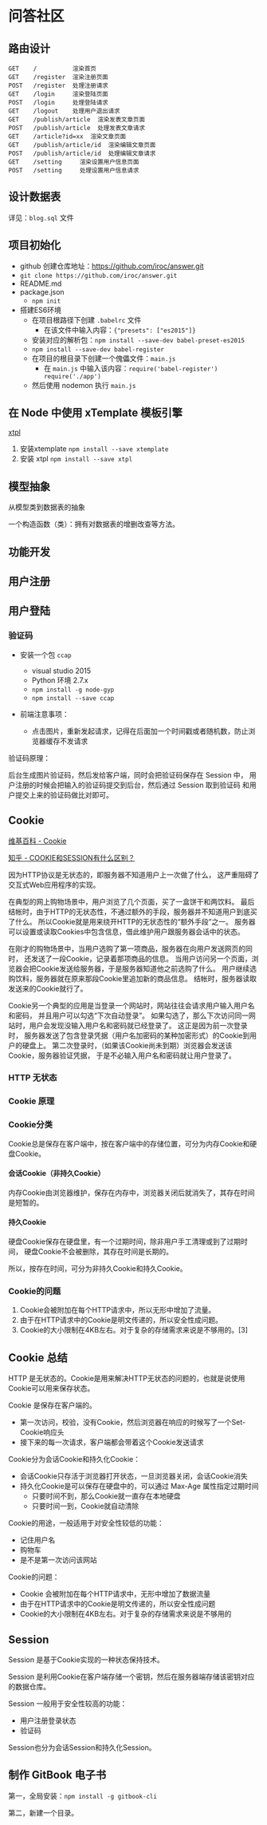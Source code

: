 # 问答社区

## 路由设计

```
GET    /          渲染首页
GET    /register  渲染注册页面
POST   /register  处理注册请求
GET    /login     渲染登陆页面
POST   /login     处理登陆请求
GET    /logout    处理用户退出请求
GET    /publish/article  渲染发表文章页面
POST   /publish/article  处理发表文章请求
GET    /article?id=xx  渲染文章页面
GET    /publish/article/id  渲染编辑文章页面
POST   /publish/article/id  处理编辑文章请求
GET    /setting     渲染设置用户信息页面
POST   /setting     处理设置用户信息请求
```

## 设计数据表

详见：`blog.sql` 文件

## 项目初始化

- github 创建仓库地址：https://github.com/iroc/answer.git
- `git clone https://github.com/iroc/answer.git`
- README.md
- package.json
  + `npm init`
- 搭建ES6环境
  + 在项目根路径下创建 `.babelrc` 文件
    * 在该文件中输入内容：`{"presets": ["es2015"]}`
  + 安装对应的解析包：`npm install --save-dev babel-preset-es2015`
  + `npm install --save-dev babel-register`
  + 在项目的根目录下创建一个傀儡文件：`main.js`
    * 在 `main.js` 中输入该内容：`require('babel-register')  require('./app')`
  + 然后使用 nodemon  执行 `main.js`

## 在 Node 中使用 xTemplate 模板引擎

[xtpl](https://github.com/xtemplate/xtpl)

1. 安装xtemplate `npm install --save xtemplate`
2. 安装 xtpl `npm install --save xtpl`

## 模型抽象

从模型类到数据表的抽象

一个构造函数（类）：拥有对数据表的增删改查等方法。

## 功能开发

## 用户注册

## 用户登陆

### 验证码

- 安装一个包 `ccap`
  + visual studio 2015
  + Python 环境 2.7.x
  + `npm install -g node-gyp`
  + `npm install --save ccap`

- 前端注意事项：
  + 点击图片，重新发起请求，记得在后面加一个时间戳或者随机数，防止浏览器缓存不发请求

验证码原理：
  
  后台生成图片验证码，然后发给客户端，同时会把验证码保存在 Session 中，
  用户注册的时候会把输入的验证码提交到后台，然后通过 Session 取到验证码 和用户提交上来的验证码做比对即可。

## Cookie

[维基百科 - Cookie](https://zh.wikipedia.org/wiki/Cookie)

[知乎 - COOKIE和SESSION有什么区别？](https://www.zhihu.com/question/19786827)

因为HTTP协议是无状态的，即服务器不知道用户上一次做了什么，
这严重阻碍了交互式Web应用程序的实现。

在典型的网上购物场景中，用户浏览了几个页面，买了一盒饼干和两饮料。
最后结帐时，由于HTTP的无状态性，不通过额外的手段，服务器并不知道用户到底买了什么。
所以Cookie就是用来绕开HTTP的无状态性的“额外手段”之一。
服务器可以设置或读取Cookies中包含信息，借此维护用户跟服务器会话中的状态。

在刚才的购物场景中，当用户选购了第一项商品，服务器在向用户发送网页的同时，
还发送了一段Cookie，记录着那项商品的信息。
当用户访问另一个页面，浏览器会把Cookie发送给服务器，于是服务器知道他之前选购了什么。
用户继续选购饮料，服务器就在原来那段Cookie里追加新的商品信息。
结帐时，服务器读取发送来的Cookie就行了。

Cookie另一个典型的应用是当登录一个网站时，网站往往会请求用户输入用户名和密码，
并且用户可以勾选“下次自动登录”。
如果勾选了，那么下次访问同一网站时，用户会发现没输入用户名和密码就已经登录了。
这正是因为前一次登录时，
服务器发送了包含登录凭据（用户名加密码的某种加密形式）的Cookie到用户的硬盘上。
第二次登录时，（如果该Cookie尚未到期）浏览器会发送该Cookie，服务器验证凭据，
于是不必输入用户名和密码就让用户登录了。

### HTTP 无状态

### Cookie 原理

### Cookie分类

Cookie总是保存在客户端中，按在客户端中的存储位置，可分为内存Cookie和硬盘Cookie。

#### 会话Cookie（非持久Cookie）

内存Cookie由浏览器维护，保存在内存中，浏览器关闭后就消失了，其存在时间是短暂的。

#### 持久Cookie

硬盘Cookie保存在硬盘里，有一个过期时间，除非用户手工清理或到了过期时间，
硬盘Cookie不会被删除，其存在时间是长期的。

所以，按存在时间，可分为非持久Cookie和持久Cookie。

### Cookie的问题

1. Cookie会被附加在每个HTTP请求中，所以无形中增加了流量。
2. 由于在HTTP请求中的Cookie是明文传递的，所以安全性成问题。
3. Cookie的大小限制在4KB左右。对于复杂的存储需求来说是不够用的。[3]


## Cookie 总结

HTTP 是无状态的。Cookie是用来解决HTTP无状态的问题的，也就是说使用 Cookie可以用来保存状态。

Cookie 是保存在客户端的。

- 第一次访问，校验，没有Cookie，然后浏览器在响应的时候写了一个Set-Cookie响应头
- 接下来的每一次请求，客户端都会带着这个Cookie发送请求

Cookie分为会话Cookie和持久化Cookie：

- 会话Cookie只存活于浏览器打开状态，一旦浏览器关闭，会话Cookie消失
- 持久化Cookie是可以保存在硬盘中的，可以通过 Max-Age 属性指定过期时间
  + 只要时间不到，那么Cookie就一直存在本地硬盘
  + 只要时间一到，Cookie就自动清除

Cookie的用途，一般适用于对安全性较低的功能：

- 记住用户名
- 购物车
- 是不是第一次访问该网站

Cookie的问题：

- Cookie 会被附加在每个HTTP请求中，无形中增加了数据流量
- 由于在HTTP请求中的Cookie是明文传递的，所以安全性成问题
- Cookie的大小限制在4KB左右。对于复杂的存储需求来说是不够用的

## Session

Session 是基于Cookie实现的一种状态保持技术。

Session 是利用Cookie在客户端存储一个密钥，然后在服务器端存储该密钥对应的数据仓库。

Session 一般用于安全性较高的功能：

- 用户注册登录状态
- 验证码

Session也分为会话Session和持久化Session。

## 制作 GitBook 电子书

第一，全局安装：`npm install -g gitbook-cli`

第二，新建一个目录。
